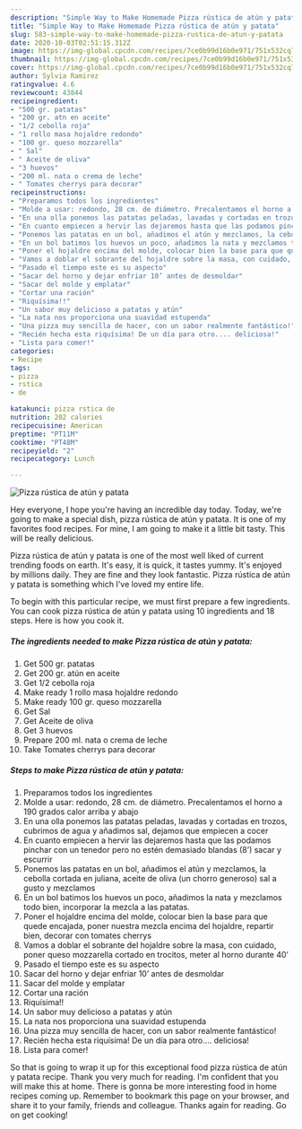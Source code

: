 ```yaml
---
description: "Simple Way to Make Homemade Pizza rústica de atún y patata"
title: "Simple Way to Make Homemade Pizza rústica de atún y patata"
slug: 583-simple-way-to-make-homemade-pizza-rustica-de-atun-y-patata
date: 2020-10-03T02:51:15.312Z
image: https://img-global.cpcdn.com/recipes/7ce0b99d16b0e971/751x532cq70/pizza-rustica-de-atun-y-patata-foto-principal.jpg
thumbnail: https://img-global.cpcdn.com/recipes/7ce0b99d16b0e971/751x532cq70/pizza-rustica-de-atun-y-patata-foto-principal.jpg
cover: https://img-global.cpcdn.com/recipes/7ce0b99d16b0e971/751x532cq70/pizza-rustica-de-atun-y-patata-foto-principal.jpg
author: Sylvia Ramirez
ratingvalue: 4.6
reviewcount: 43844
recipeingredient:
- "500 gr. patatas"
- "200 gr. atn en aceite"
- "1/2 cebolla roja"
- "1 rollo masa hojaldre redondo"
- "100 gr. queso mozzarella"
- " Sal"
- " Aceite de oliva"
- "3 huevos"
- "200 ml. nata o crema de leche"
- " Tomates cherrys para decorar"
recipeinstructions:
- "Preparamos todos los ingredientes"
- "Molde a usar: redondo, 28 cm. de diámetro. Precalentamos el horno a 190 grados calor arriba y abajo"
- "En una olla ponemos las patatas peladas, lavadas y cortadas en trozos, cubrimos de agua y añadimos sal, dejamos que empiecen a cocer"
- "En cuanto empiecen a hervir las dejaremos hasta que las podamos pinchar con un tenedor pero no estén demasiado blandas (8’) sacar y escurrir"
- "Ponemos las patatas en un bol, añadimos el atún y mezclamos, la cebolla cortada en juliana, aceite de oliva (un chorro generoso) sal a gusto y mezclamos"
- "En un bol batimos los huevos un poco, añadimos la nata y mezclamos todo bien, incorporar la mezcla a las patatas."
- "Poner el hojaldre encima del molde, colocar bien la base para que quede encajada, poner nuestra mezcla encima del hojaldre, repartir bien, decorar con tomates cherrys"
- "Vamos a doblar el sobrante del hojaldre sobre la masa, con cuidado, poner queso mozzarella cortado en trocitos, meter al horno durante 40’"
- "Pasado el tiempo este es su aspecto"
- "Sacar del horno y dejar enfriar 10’ antes de desmoldar"
- "Sacar del molde y emplatar"
- "Cortar una ración"
- "Riquísima!!"
- "Un sabor muy delicioso a patatas y atún"
- "La nata nos proporciona una suavidad estupenda"
- "Una pizza muy sencilla de hacer, con un sabor realmente fantástico!"
- "Recién hecha esta riquísima! De un día para otro.... deliciosa!"
- "Lista para comer!"
categories:
- Recipe
tags:
- pizza
- rstica
- de

katakunci: pizza rstica de 
nutrition: 202 calories
recipecuisine: American
preptime: "PT11M"
cooktime: "PT48M"
recipeyield: "2"
recipecategory: Lunch

---
```



![Pizza rústica de atún y patata](https://img-global.cpcdn.com/recipes/7ce0b99d16b0e971/751x532cq70/pizza-rustica-de-atun-y-patata-foto-principal.jpg)

Hey everyone, I hope you're having an incredible day today. Today, we're going to make a special dish, pizza rústica de atún y patata. It is one of my favorites food recipes. For mine, I am going to make it a little bit tasty. This will be really delicious.



Pizza rústica de atún y patata is one of the most well liked of current trending foods on earth. It's easy, it is quick, it tastes yummy. It's enjoyed by millions daily. They are fine and they look fantastic. Pizza rústica de atún y patata is something which I've loved my entire life.


To begin with this particular recipe, we must first prepare a few ingredients. You can cook pizza rústica de atún y patata using 10 ingredients and 18 steps. Here is how you cook it.

<!--inarticleads1-->

##### The ingredients needed to make Pizza rústica de atún y patata:

1. Get 500 gr. patatas
1. Get 200 gr. atún en aceite
1. Get 1/2 cebolla roja
1. Make ready 1 rollo masa hojaldre redondo
1. Make ready 100 gr. queso mozzarella
1. Get  Sal
1. Get  Aceite de oliva
1. Get 3 huevos
1. Prepare 200 ml. nata o crema de leche
1. Take  Tomates cherrys para decorar




<!--inarticleads2-->

##### Steps to make Pizza rústica de atún y patata:

1. Preparamos todos los ingredientes
1. Molde a usar: redondo, 28 cm. de diámetro. Precalentamos el horno a 190 grados calor arriba y abajo
1. En una olla ponemos las patatas peladas, lavadas y cortadas en trozos, cubrimos de agua y añadimos sal, dejamos que empiecen a cocer
1. En cuanto empiecen a hervir las dejaremos hasta que las podamos pinchar con un tenedor pero no estén demasiado blandas (8’) sacar y escurrir
1. Ponemos las patatas en un bol, añadimos el atún y mezclamos, la cebolla cortada en juliana, aceite de oliva (un chorro generoso) sal a gusto y mezclamos
1. En un bol batimos los huevos un poco, añadimos la nata y mezclamos todo bien, incorporar la mezcla a las patatas.
1. Poner el hojaldre encima del molde, colocar bien la base para que quede encajada, poner nuestra mezcla encima del hojaldre, repartir bien, decorar con tomates cherrys
1. Vamos a doblar el sobrante del hojaldre sobre la masa, con cuidado, poner queso mozzarella cortado en trocitos, meter al horno durante 40’
1. Pasado el tiempo este es su aspecto
1. Sacar del horno y dejar enfriar 10’ antes de desmoldar
1. Sacar del molde y emplatar
1. Cortar una ración
1. Riquísima!!
1. Un sabor muy delicioso a patatas y atún
1. La nata nos proporciona una suavidad estupenda
1. Una pizza muy sencilla de hacer, con un sabor realmente fantástico!
1. Recién hecha esta riquísima! De un día para otro.... deliciosa!
1. Lista para comer!




So that is going to wrap it up for this exceptional food pizza rústica de atún y patata recipe. Thank you very much for reading. I'm confident that you will make this at home. There is gonna be more interesting food in home recipes coming up. Remember to bookmark this page on your browser, and share it to your family, friends and colleague. Thanks again for reading. Go on get cooking!
